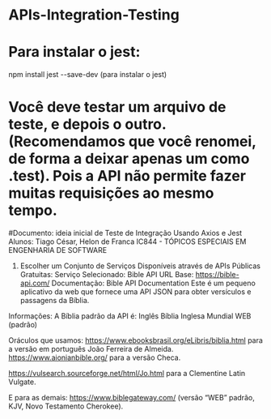 # APIs-Integration-Testing

# Para instalar o jest:
npm install jest --save-dev (para instalar o jest)

# Você deve testar um arquivo de teste, e depois o outro. (Recomendamos que você renomei, de forma a deixar apenas um como .test). Pois a API não permite fazer muitas requisições ao mesmo tempo.



#Documento: ideia inicial de Teste de Integração Usando Axios e Jest
Alunos: Tiago César, Helon de Franca
IC844 - TÓPICOS ESPECIAIS EM ENGENHARIA DE SOFTWARE

1. Escolher um Conjunto de Serviços Disponíveis através de APIs Públicas Gratuitas:
   Serviço Selecionado: Bible API
   URL Base: https://bible-api.com/
   Documentação: Bible API Documentation
        Este é um pequeno aplicativo da web que fornece uma API JSON para obter versículos e passagens da Bíblia.

Informações:
A Bíblia padrão da API é:
  Inglês
  Bíblia Inglesa Mundial WEB (padrão)


Oráculos que usamos:
 https://www.ebooksbrasil.org/eLibris/biblia.html para a versão em português João Ferreira de Almeida.
https://www.aionianbible.org/ para a versão Checa.

https://vulsearch.sourceforge.net/html/Jo.html para a Clementine Latin Vulgate.

E para as demais:
https://www.biblegateway.com/ (versão “WEB” padrão,  KJV, Novo Testamento Cherokee).


